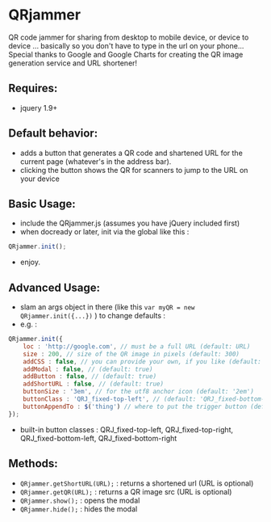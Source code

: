QRjammer
========

QR code jammer for sharing from desktop to mobile device, or device to device ... basically so you don't have to type in the url on your phone...
Special thanks to Google and Google Charts for creating the QR image generation service and URL shortener!

Requires:
--
- jquery 1.9+

Default behavior:
--
- adds a button that generates a QR code and shartened URL for the current page (whatever's in the address bar).
- clicking the button shows the QR for scanners to jump to the URL on your device


Basic Usage:
--
- include the QRjammer.js (assumes you have jQuery included first)
- when docready or later, init via the global like this : 
```javascript
QRjammer.init();
```
- enjoy.

Advanced Usage:
--
- slam an args object in there (like this <code>var myQR = new QRjammer.init({...})</code> ) to change defaults :
- e.g. :
```javascript
QRjammer.init({
	loc : 'http://google.com', // must be a full URL (default: URL)
	size : 200, // size of the QR image in pixels (default: 300)
	addCSS : false, // you can provide your own, if you like (default: true)
	addModal : false, // (default: true)
	addButton : false, // (default: true)
	addShortURL : false, // (default: true)
	buttonSize : '3em', // for the utf8 anchor icon (default: '2em')
	buttonClass : 'QRJ_fixed-top-left', // (default: 'QRJ_fixed-bottom-right')
	buttonAppendTo : $('thing') // where to put the trigger button (defaults to $(body))
});
```
- built-in button classes : QRJ_fixed-top-left, QRJ_fixed-top-right, QRJ_fixed-bottom-left, QRJ_fixed-bottom-right

Methods:
--
- <code>QRjammer.getShortURL(URL);</code> : returns a shortened url (URL is optional)
- <code>QRjammer.getQR(URL);</code> : returns a QR image src (URL is optional)
- <code>QRjammer.show();</code> : opens the modal
- <code>QRjammer.hide();</code> : hides the modal
 